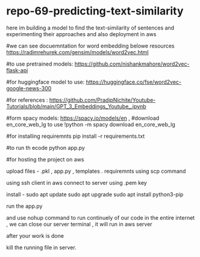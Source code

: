 # repo-69-predicting-text-similarity
here im building a model to find the text-similarity of sentences and experimenting their approaches and also deployment in aws

#we can see docuemntation for word embedding belowe resources
https://radimrehurek.com/gensim/models/word2vec.html

#to use pretrained models:
https://github.com/nishankmahore/word2vec-flask-api

#for huggingface model to use:
https://huggingface.co/fse/word2vec-google-news-300

#for references :
https://github.com/PradipNichite/Youtube-Tutorials/blob/main/GPT_3_Embeddings_Youtube_.ipynb

#form spacy models:
https://spacy.io/models/en   , #download en_core_web_lg to use
!python -m spacy download en_core_web_lg


#for installing requiremnts
pip install -r requirements.txt

#to run th ecode
python app.py




#for hosting the project on aws

upload files - .pkl , app.py , templates . requiremnts using scp command

using ssh client in aws connect to server using .pem key

install - 
sudo apt update
sudo apt upgrade
sudo apt install python3-pip

run the app.py 

and use nohup command to run continuely of our code in the entire internet , we can close our server terminal , it will run in aws server

after your work is done

kill the running file in server.
